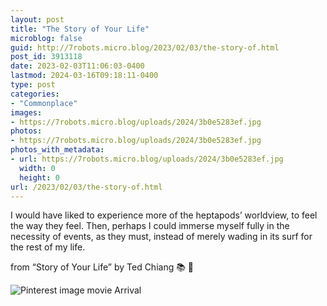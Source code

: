 ```yaml
---
layout: post
title: "The Story of Your Life"
microblog: false
guid: http://7robots.micro.blog/2023/02/03/the-story-of.html
post_id: 3913118
date: 2023-02-03T11:06:03-0400
lastmod: 2024-03-16T09:18:11-0400
type: post
categories:
- "Commonplace"
images:
- https://7robots.micro.blog/uploads/2024/3b0e5283ef.jpg
photos:
- https://7robots.micro.blog/uploads/2024/3b0e5283ef.jpg
photos_with_metadata:
- url: https://7robots.micro.blog/uploads/2024/3b0e5283ef.jpg
  width: 0
  height: 0
url: /2023/02/03/the-story-of.html
---
```

I would have liked to experience more of the heptapods’ worldview, to feel the way they feel. Then, perhaps I could immerse myself fully in the necessity of events, as they must, instead of merely wading in its surf for the rest of my life.

from “Story of Your Life” by Ted Chiang 📚 💬

![Pinterest image movie Arrival](https://7robots.micro.blog/uploads/2024/3b0e5283ef.jpg "Pinterest image movie Arrival")

